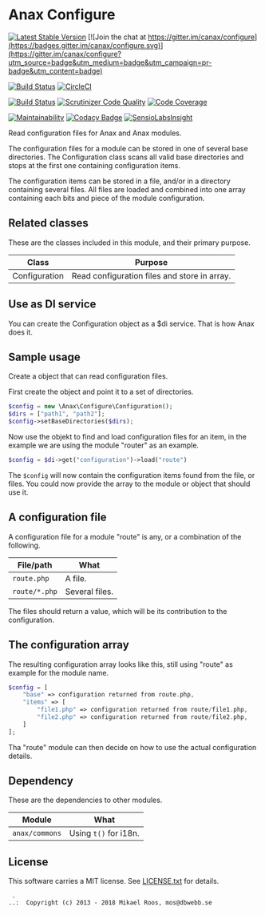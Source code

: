 Anax Configure
==================================

[![Latest Stable Version](https://poser.pugx.org/anax/configure/v/stable)](https://packagist.org/packages/anax/configure)
[![Join the chat at https://gitter.im/canax/configure](https://badges.gitter.im/canax/configure.svg)](https://gitter.im/canax/configure?utm_source=badge&utm_medium=badge&utm_campaign=pr-badge&utm_content=badge)

[![Build Status](https://travis-ci.org/canax/configure.svg?branch=master)](https://travis-ci.org/canax/configure)
[![CircleCI](https://circleci.com/gh/canax/configure.svg?style=svg)](https://circleci.com/gh/canax/configure)

[![Build Status](https://scrutinizer-ci.com/g/canax/configure/badges/build.png?b=master)](https://scrutinizer-ci.com/g/canax/configure/build-status/master)
[![Scrutinizer Code Quality](https://scrutinizer-ci.com/g/canax/configure/badges/quality-score.png?b=master)](https://scrutinizer-ci.com/g/canax/configure/?branch=master)
[![Code Coverage](https://scrutinizer-ci.com/g/canax/configure/badges/coverage.png?b=master)](https://scrutinizer-ci.com/g/canax/configure/?branch=master)

[![Maintainability](https://api.codeclimate.com/v1/badges/cda1f1d88d8c7f4aea49/maintainability)](https://codeclimate.com/github/canax/configure/maintainability)
[![Codacy Badge](https://api.codacy.com/project/badge/Grade/79d0eab0f627424da588b4b39cfc9f17)](https://www.codacy.com/app/mosbth/configure?utm_source=github.com&amp;utm_medium=referral&amp;utm_content=canax/configure&amp;utm_campaign=Badge_Grade)
[![SensioLabsInsight](https://insight.sensiolabs.com/projects/067df5c1-e2f6-4f2e-b479-79cfe511ae7c/mini.png)](https://insight.sensiolabs.com/projects/067df5c1-e2f6-4f2e-b479-79cfe511ae7c)

Read configuration files for Anax and Anax modules.

The configuration files for a module can be stored in one of several base directories. The Configuration class scans all valid base directories and stops at the first one containing configuration items.

The configuration items can be stored in a file, and/or in a directory containing several files. All files are loaded and combined into one array containing each bits and piece of the module configuration.


Related classes
------------------

These are the classes included in this module, and their primary purpose.

| Class         | Purpose |
|---------------|---------|
| Configuration | Read configuration files and store in array. |



Use as DI service
------------------

You can create the Configuration object as a $di service. That is how Anax does it.



Sample usage
------------------

Create a object that can read configuration files.

First create the object and point it to a set of directories.

```php
$config = new \Anax\Configure\Configuration();
$dirs = ["path1", "path2"];
$config->setBaseDirectories($dirs);
```

Now use the objekt to find and load configuration files for an item, in the example we are using the module "router" as an example.

```php
$config = $di->get("configuration")->load("route")
```

The `$config` will now contain the configuration items found from the file, or files. You could now provide the array to the module or object that should use it.



A configuration file
------------------

A configuration file for a module "route" is any, or a combination of the following.

| File/path     | What    |
|---------------|---------|
| `route.php`   | A file. |
| `route/*.php` | Several files. |

The files should return a value, which will be its contribution to the configuration.



The configuration array
------------------

The resulting configuration array looks like this, still using "route" as example for the module name.

```php
$config = [
    "base" => configuration returned from route.php,
    "items" => [
        "file1.php" => configuration returned from route/file1.php,
        "file2.php" => configuration returned from route/file2.php,
    ]
];
```

Tha "route" module can then decide on how to use the actual configuration details.



Dependency
------------------

These are the dependencies to other modules.

| Module         | What    |
|----------------|---------|
| `anax/commons` | Using `t()` for i18n. |



License
------------------

This software carries a MIT license. See [LICENSE.txt](LICENSE.txt) for details.



```
 .  
..:  Copyright (c) 2013 - 2018 Mikael Roos, mos@dbwebb.se
```
